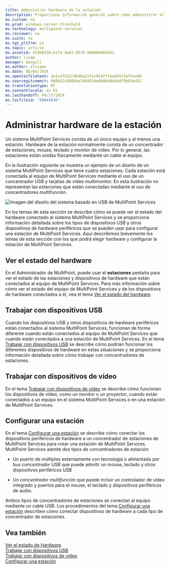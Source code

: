 ```yaml
---
title: Administrar hardware de la estación
description: Proporciona información general sobre cómo administrar el hardware de estaciones MultiPoint
ms.custom: na
ms.prod: windows-server-threshold
ms.technology: multipoint-services
ms.reviewer: na
ms.suite: na
ms.tgt_pltfrm: na
ms.topic: article
ms.assetid: 429b8539-b17a-4e01-9576-860600466451
author: lizap
manager: dongill
ms.author: elizapo
ms.date: 08/04/2016
ms.openlocfilehash: 3a1cdfd12c9bd6a21fec9cbfffae04573ef5ea98
ms.sourcegitcommit: 0d0b32c8986ba7db9536e0b8648d4ddf9b03e452
ms.translationtype: MT
ms.contentlocale: es-ES
ms.lasthandoff: 04/17/2019
ms.locfileid: "59841636"
---
```

# <a name="manage-station-hardware"></a>Administrar hardware de la estación
Un sistema MultiPoint Services consta de un único equipo y al menos una estación. Hardware de la estación normalmente consta de un concentrador de estaciones, mouse, teclado y monitor de vídeo. Por lo general, las estaciones están unidas físicamente mediante un cable al equipo.  
  
En la ilustración siguiente se muestra un ejemplo de un diseño de un sistema MultiPoint Services que tiene cuatro estaciones. Cada estación está conectada al equipo de MultiPoint Services mediante el uso de un concentrador USB y tarjetas de vídeo multimonitor. En esta ilustración no representan las estaciones que están conectadas mediante el uso de concentradores multifunción.  
   
![Imagen del diseño del sistema basado en USB de MultiPoint Services](./media/WMSMultiPointServerUSBSystemLayout.gif)  
  
En los temas de esta sección se describe cómo se puede ver el estado del hardware conectado al sistema MultiPoint Services y se proporciona información detallada sobre los tipos de dispositivos USB y otros dispositivos de hardware periféricos que se pueden usar para configurar una estación de MultiPoint Services. Aquí describimos brevemente los temas de esta sección con los que podrá elegir hardware y configurar la estación de MultiPoint Services.  
  
## <a name="view-hardware-status"></a>Ver el estado del hardware  
En el Administrador de MultiPoint, puede usar el **estaciones** pestaña para ver el estado de las estaciones y dispositivos de hardware que están conectados al equipo de MultiPoint Services. Para más información sobre cómo ver el estado del equipo de MultiPoint Services y de los dispositivos de hardware conectados a él, vea el tema [Ver el estado del hardware](View-Hardware-Status.md).  
  
## <a name="work-with-usb-devices"></a>Trabajar con dispositivos USB  
Cuando los dispositivos USB y otros dispositivos de hardware periféricos están conectados al sistema MultiPoint Services, funcionan de forma diferente cuando están conectados al equipo de MultiPoint Services que cuando están conectados a una estación de MultiPoint Services. En el tema [Trabajar con dispositivos USB](Work-with-USB-Devices.md) se describe cómo podrían funcionar los diferentes dispositivos de hardware en estas situaciones y se proporciona información detallada sobre cómo trabajar con concentradores de estaciones.  
  
## <a name="work-with-video-devices"></a>Trabajar con dispositivos de vídeo  
En el tema [Trabajar con dispositivos de vídeo](Work-with-Video-Devices.md) se describe cómo funcionan los dispositivos de vídeo, como un monitor o un proyector, cuando están conectados a un equipo en el sistema MultiPoint Services o en una estación de MultiPoint Services.  
  
## <a name="set-up-a-station"></a>Configurar una estación  
En el tema [Configurar una estación](Set-Up-a-Station.md) se describe cómo conectar los dispositivos periféricos de hardware a un concentrador de estaciones de MultiPoint Services para crear una estación de MultiPoint Services. MultiPoint Services admite dos tipos de concentradores de estación:  
  
-   Un puerto de múltiples externamente con tecnología o alimentado por bus *concentrador USB* que puede admitir un mouse, teclado y otros dispositivos periféricos USB  
  
-   Un *concentrador multifunción* que puede incluir un controlador de vídeo integrado y puertos para el mouse, el teclado y dispositivos periféricos de audio.  
  
Ambos tipos de concentradores de estaciones se conectan al equipo mediante un cable USB. Los procedimientos del tema [Configurar una estación](Set-Up-a-Station.md) describen cómo conectar dispositivos de hardware a cada tipo de concentrador de estaciones.  
  
## <a name="see-also"></a>Vea también  
[Ver el estado de Hardware](View-Hardware-Status.md)  
[Trabajar con dispositivos USB](Work-with-USB-Devices.md)  
[Trabajar con dispositivos de vídeo](Work-with-Video-Devices.md)  
[Configurar una estación](Set-Up-a-Station.md)